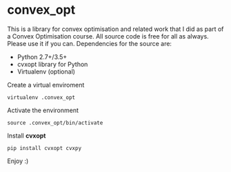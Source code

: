 # convex_opt
This is a library for convex optimisation and related work that I did as part of a Convex Optimisation course.
All source code is free for all as always. Please use it if you can. Dependencies for the source are:
  * Python 2.7+/3.5+
  * cvxopt library for Python
  * Virtualenv (optional)

Create a virtual enviroment
```
virtualenv .convex_opt
```
Activate the environment
```
source .convex_opt/bin/activate
```
Install **cvxopt**
```
pip install cvxopt cvxpy
```

Enjoy :)
